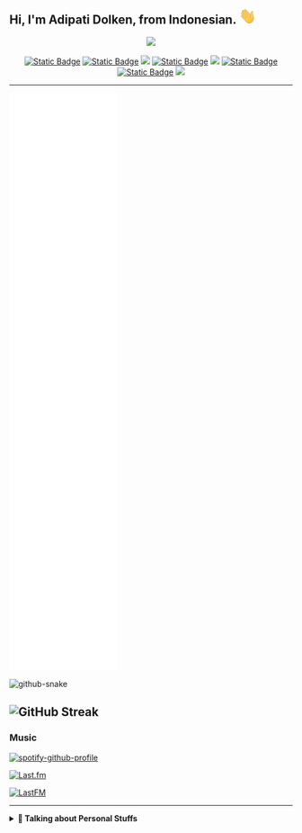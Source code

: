 <!-- Your title -->
## Hi, I'm Adipati Dolken, from Indonesian. <img src="https://raw.githubusercontent.com/AnggaR96s/AnggaR96s/master/asset/Hi.gif" width="30px">

<p align="center">
  <img src="https://media.giphy.com/media/WOwiryOPA0G6jhKqB0/source.gif" width="30%"><br>
</p>
<p align="center">
<a href="https://min69u.github.io/"> <img alt="Static Badge" src="https://img.shields.io/badge/-%23ffffff?style=flat&logo=GitHub%20Pages&logoColor=%23222222&logoSize=auto" /></a>
<a href="https://www.twitter.com/min69u"> <img alt="Static Badge" src="https://img.shields.io/badge/Twitter-%23000000?style=flat&logo=X&logoSize=auto" /></a>
<a href="https://www.threads.net/@coudlerose"> <img src="https://img.shields.io/badge/Threads-000000?style=flat&logo=threads&logoColor=white" /></a>
<a href="https://linktr.ee/min69u"> <img alt="Static Badge" src="https://img.shields.io/badge/Linktree-white?style=flat&logo=linktree&logoColor=%2343E55E&logoSize=auto" /></a>
<a href="https://www.instagram.com/coudlerose"> <img src="https://img.shields.io/badge/-Instagram-c13584?style=flat&labelColor=c13584&logo=instagram&logoColor=white" /></a>
<a href="https://facebook.com/coudlerose"> <img alt="Static Badge" src="https://img.shields.io/badge/Facebook-%230866FF?style=flat&logo=facebook&logoColor=%23FFFFFF&logoSize=auto" /></a>
<a href="mailto:adikurniaone@proton.me"> <img alt="Static Badge" src="https://img.shields.io/badge/Proton%20Mail-%236D4AFF?style=flat&logo=protonmail&logoColor=%23ffffff" /></a>
<a href="https://visitor-badge.laobi.icu/badge?page_id=min69u"> <img src="https://visitor-badge.laobi.icu/badge?page_id=min69u" /></a></p>

---
![Metrics](https://github.com/min69u/Metrics/blob/main/github-metrics.svg)

<picture>
  <source media="(prefers-color-scheme: dark)" srcset="https://raw.githubusercontent.com/min69u/snk/output/github-contribution-grid-snake-dark.svg" />
  <source media="(prefers-color-scheme: light)" srcset="https://raw.githubusercontent.com/min69u/snk/output/github-contribution-grid-snake.svg" />
  <img alt="github-snake" src="https://raw.githubusercontent.com/min69u/snk/output/github-contribution-grid-snake.svg" />
</picture>

![GitHub Streak](https://streak-stats.demolab.com?user=min69u&theme=radical&date_format=j%20M%5B%20Y%5D)
---
### Music
<!-- Spotify Stuff -->
[![spotify-github-profile](https://spotify-github-profile.kittinanx.com/api/view?uid=vu79g3i6d2et0gvlnt08v42uw&cover_image=true&theme=novatorem&show_offline=false&background_color=121212&interchange=true&bar_color_cover=true&bar_color=53b14f)](https://spotify-github-profile.kittinanx.com/api/view?uid=vu79g3i6d2et0gvlnt08v42uw&redirect=true)

[![Last.fm](https://img.shields.io/badge/coudleRose-profile?style=for-the-badge&logo=lastdotfm&logoColor=white&label=last.fm&labelColor=21262d&color=d51007)](https://www.last.fm/user/coudleRose)

<!-- LastFM Scrobbles -->
[![LastFM](https://angga-lastfm.vercel.app/api?user=coudlerose&count=3&width=480)](https://www.last.fm/user/coudleRose)

---
<details>
  <summary><b>📌 Talking about Personal Stuffs</b></summary>

  <!-- Any image aligned to the right. Beware the width -->
  <img width="55%" align="right" alt="Github" src="https://raw.githubusercontent.com/AnggaR96s/AnggaR96s/master/assets/git-header.svg" />

  - 🌱 I’m currently learning Android Development.
  - 🐾 I’m looking for help with Search Engine.
  - 🎙️ [Tongkrongan Audio Indonesia](https://www.facebook.com/groups/751231222188632/?ref=share&mibextid=NSMWBT)
  - 🛍️ [Warung Teknologi - Wartek](https://www.facebook.com/groups/741749746532947/?ref=share&mibextid=NSMWBT)
  - 📼 [Earbud Lover Indonesia](https://www.facebook.com/groups/EarbudLoverIndonesia/?ref=share&mibextid=NSMWBT)

</details>
